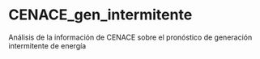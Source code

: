 # CENACE_gen_intermitente
Análisis de la información de CENACE sobre el pronóstico de generación intermitente de energía
